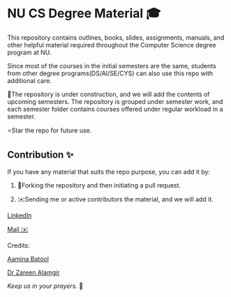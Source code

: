 # NU CS Degree Material 🎓

This repository contains outlines, books, slides, assignments, manuals, and other helpful material required throughout the Computer Science degree program at NU.

Since most of the courses in the initial semesters are the same, students from other degree programs(DS/AI/SE/CYS) can also use this repo with additional care.

🚧The repository is under construction, and we will add the contents of upcoming semesters. The repository is grouped under semester work, and each semester folder contains courses offered under regular workload in a semester.

⭐Star the repo for future use.

## Contribution ✨

If you have any material that suits the repo purpose, you can add it by:

1. 🍴Forking the repository and then initiating a pull request.

2. ✉️Sending me or active contributors the material, and we will add it.


[LinkedIn ](https://www.linkedin.com/in/mdalinoorka/)

[Mail ✉️](mailto:mdalinoorka@gmail.com)

Credits: 

[Aamina Batool](https://www.linkedin.com/in/aaminabatool/)

[Dr Zareen Alamgir](https://www.linkedin.com/in/zareen-alamgir-19978866/)








*Keep us in your prayers.* 🙏
